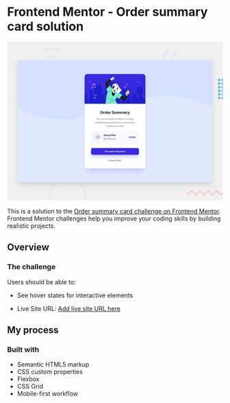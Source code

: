 # Frontend Mentor - Order summary card solution

![Design preview for the Order summary card coding challenge](./design/desktop-preview.jpg)

This is a solution to the [Order summary card challenge on Frontend Mentor](https://www.frontendmentor.io/challenges/order-summary-component-QlPmajDUj). Frontend Mentor challenges help you improve your coding skills by building realistic projects.

## Overview

### The challenge

Users should be able to:

- See hover states for interactive elements

- Live Site URL: [Add live site URL here](https://kind-carson-867f60.netlify.app/)

## My process

### Built with

- Semantic HTML5 markup
- CSS custom properties
- Flexbox
- CSS Grid
- Mobile-first workflow
